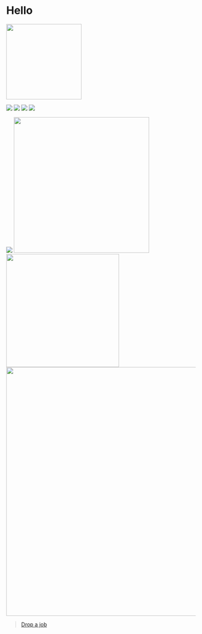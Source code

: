 # Hello

<img src="https://readme-image.vercel.app/api/logo" width="200" />

<a href="https://twitter.com/Harvey27171313">![](https://shields.io/twitter/follow/Harvey27171313?label=Follow)</a>
<a href="https://github.com/Huauauaa">![](https://shields.io/github/followers/Huauauaa?label=Follow)</a>
<a href="https://github.com/Huauauaa?tab=repositories">![](https://shields.io/github/stars/Huauauaa?affiliations=OWNER%2CCOLLABORATOR)</a>
![](https://visitor-badge.glitch.me/badge?page_id=Huauauaa.Huauauaa)

![](https://github-profile-summary-cards.vercel.app/api/cards/profile-details?username=Huauauaa&theme=monokai)
<img src="https://github-readme-stats.vercel.app/api?username=Huauauaa&theme=monokai&count_private=true" width="360" />
<img src="https://github-readme-stats.vercel.app/api/top-langs/?username=Huauauaa&layout=compact&theme=monokai" width="300" />
<a href="https://wakatime.com/dashboard"><img src="https://github-readme-stats.vercel.app/api/wakatime?username=Huauauaa&theme=monokai" width="660" /></a>

> [Drop a job](mailto:harvey0379@163.com)
